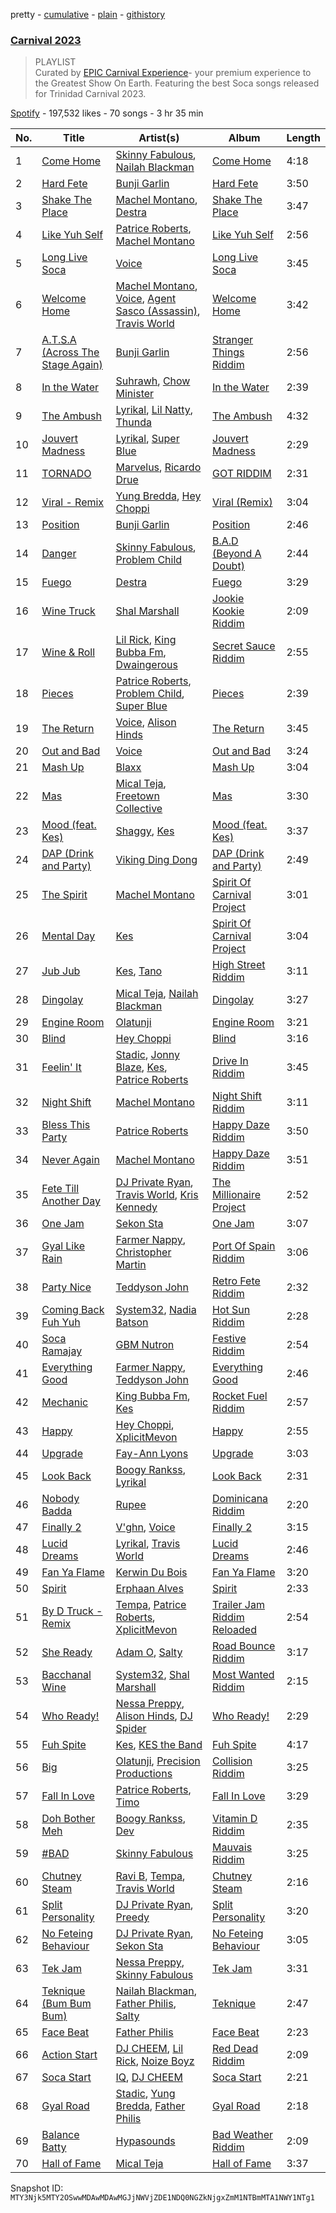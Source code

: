 pretty - [cumulative](/playlists/cumulative/37i9dQZF1DX0rM1NjYKMJa.md) - [plain](/playlists/plain/37i9dQZF1DX0rM1NjYKMJa) - [githistory](https://github.githistory.xyz/mackorone/spotify-playlist-archive/blob/main/playlists/plain/37i9dQZF1DX0rM1NjYKMJa)

### [Carnival 2023](https://open.spotify.com/playlist/37i9dQZF1DX0rM1NjYKMJa)

> PLAYLIST<br/>Curated by <a href="https://myepiccarnival.com/">EPIC Carnival Experience</a>\- your premium experience to the Greatest Show On Earth\. Featuring the best Soca songs released for Trinidad Carnival 2023.

[Spotify](https://open.spotify.com/user/spotify) - 197,532 likes - 70 songs - 3 hr 35 min

| No. | Title | Artist(s) | Album | Length |
|---|---|---|---|---|
| 1 | [Come Home](https://open.spotify.com/track/4OFdzr4mlBC7YK8XwJqwIx) | [Skinny Fabulous](https://open.spotify.com/artist/56BHYURgbka2nQbBy8XZ3x), [Nailah Blackman](https://open.spotify.com/artist/1K23l3n63BTCtIMm0TyS4c) | [Come Home](https://open.spotify.com/album/0HHOQolYzlGQ4DTqzAtdk7) | 4:18 |
| 2 | [Hard Fete](https://open.spotify.com/track/4LeGXUArvKORbcrykE26q3) | [Bunji Garlin](https://open.spotify.com/artist/6nPHDCN7qmxO86eN1grP54) | [Hard Fete](https://open.spotify.com/album/0cyOjKcrLq7hPNrwCDFLMK) | 3:50 |
| 3 | [Shake The Place](https://open.spotify.com/track/6UrcpxooHisuiZHZUa6cwU) | [Machel Montano](https://open.spotify.com/artist/6wxP7SSzfvi21Cnl8JicdQ), [Destra](https://open.spotify.com/artist/0xMFjTpcN1zaf1ZU5NaNmk) | [Shake The Place](https://open.spotify.com/album/65c1V16fkcckC4BmhHKQVm) | 3:47 |
| 4 | [Like Yuh Self](https://open.spotify.com/track/1gzoAtrRQlcrRHgRc9K4OC) | [Patrice Roberts](https://open.spotify.com/artist/0crMctn4iXaE3XCHpeBkOt), [Machel Montano](https://open.spotify.com/artist/6wxP7SSzfvi21Cnl8JicdQ) | [Like Yuh Self](https://open.spotify.com/album/3CRTmP0iyWPAsG54CkxUO5) | 2:56 |
| 5 | [Long Live Soca](https://open.spotify.com/track/5eNR7uRphqgPmR5bD6IyLg) | [Voice](https://open.spotify.com/artist/61buXyJGplh38VDpEaB2ds) | [Long Live Soca](https://open.spotify.com/album/4jGyY87LLAPr9OKPZAeIkd) | 3:45 |
| 6 | [Welcome Home](https://open.spotify.com/track/5TIgDEvo9JwqcYDh71yffx) | [Machel Montano](https://open.spotify.com/artist/6wxP7SSzfvi21Cnl8JicdQ), [Voice](https://open.spotify.com/artist/61buXyJGplh38VDpEaB2ds), [Agent Sasco \(Assassin\)](https://open.spotify.com/artist/0CiLVKp7LJTm0c8jdUmQNy), [Travis World](https://open.spotify.com/artist/5AVAzwpIu9f3H1oegupPCd) | [Welcome Home](https://open.spotify.com/album/1wXKt0H6Pg27rEAtavIwA6) | 3:42 |
| 7 | [A.T.S.A \(Across The Stage Again\)](https://open.spotify.com/track/4u6r7XRRgR4VtI9jmQkhmw) | [Bunji Garlin](https://open.spotify.com/artist/6nPHDCN7qmxO86eN1grP54) | [Stranger Things Riddim](https://open.spotify.com/album/4eidfW6VFD0y9nUEcuYIrv) | 2:56 |
| 8 | [In the Water](https://open.spotify.com/track/13VEio7HfObBKUtYUDAp42) | [Suhrawh](https://open.spotify.com/artist/4ZEqhMBy6fKoOnzhlaMqSL), [Chow Minister](https://open.spotify.com/artist/54d47JyqvGpK5nfJEnvwaM) | [In the Water](https://open.spotify.com/album/4sgxQbY0FtG7Jy9bCmosmo) | 2:39 |
| 9 | [The Ambush](https://open.spotify.com/track/1Uee0NFQjcpKDHi1BlXHcw) | [Lyrikal](https://open.spotify.com/artist/35KCSzO0sDCLggvo39D9ng), [Lil Natty](https://open.spotify.com/artist/0R7IrWDtSVCLQ1Sf8sSITs), [Thunda](https://open.spotify.com/artist/4DwNZq2FdiY13omeFNgySd) | [The Ambush](https://open.spotify.com/album/6O7FDRJbtwZfpSONdGGVSg) | 4:32 |
| 10 | [Jouvert Madness](https://open.spotify.com/track/4QsWLqCzWaRRcKVhiWb0wO) | [Lyrikal](https://open.spotify.com/artist/35KCSzO0sDCLggvo39D9ng), [Super Blue](https://open.spotify.com/artist/5xxV66kRhE6UJTjJBZ8MiR) | [Jouvert Madness](https://open.spotify.com/album/4yRTzWxJGQz3zBc8CGPcF9) | 2:29 |
| 11 | [TORNADO](https://open.spotify.com/track/5Fo66Lvv2YfghvWHreiK9U) | [Marvelus](https://open.spotify.com/artist/5p6jMuErecfkJtueqF72zo), [Ricardo Drue](https://open.spotify.com/artist/1YxLPEyDduTjPEBWKA2BmF) | [GOT RIDDIM](https://open.spotify.com/album/7Epy9Zooq4QcV2PBHM7eAF) | 2:31 |
| 12 | [Viral \- Remix](https://open.spotify.com/track/7M01ClkYhM7AWRe8YjfopT) | [Yung Bredda](https://open.spotify.com/artist/10AVFI86WCq4tNhY31g6FL), [Hey Choppi](https://open.spotify.com/artist/27GA6NMM69byd5ankSWsXw) | [Viral \(Remix\)](https://open.spotify.com/album/5H4Z58ml4s16Xf3zYyMEKi) | 3:04 |
| 13 | [Position](https://open.spotify.com/track/5q4NYj1C7JN2SaP6xgbpRT) | [Bunji Garlin](https://open.spotify.com/artist/6nPHDCN7qmxO86eN1grP54) | [Position](https://open.spotify.com/album/5qdP2o3JzTFe5ip7ljcEtX) | 2:46 |
| 14 | [Danger](https://open.spotify.com/track/2GFWjNQSVY8VubIAKETTwW) | [Skinny Fabulous](https://open.spotify.com/artist/56BHYURgbka2nQbBy8XZ3x), [Problem Child](https://open.spotify.com/artist/1lE1SGLNabSpBbJB9A9qtU) | [B.A.D \(Beyond A Doubt\)](https://open.spotify.com/album/3N2Gf0Vyh1rufxNh1du8e5) | 2:44 |
| 15 | [Fuego](https://open.spotify.com/track/4l0D3U0Wwa3rFNOzzxTT1a) | [Destra](https://open.spotify.com/artist/0xMFjTpcN1zaf1ZU5NaNmk) | [Fuego](https://open.spotify.com/album/4XRmyfUwHzse0nd9411AXK) | 3:29 |
| 16 | [Wine Truck](https://open.spotify.com/track/1cmfRqSK1M5CPWVmObF0rz) | [Shal Marshall](https://open.spotify.com/artist/7mds6P3MvNyCg7l2QFpx6d) | [Jookie Kookie Riddim](https://open.spotify.com/album/6ELTBWnr2So54huEF4ZiNe) | 2:09 |
| 17 | [Wine & Roll](https://open.spotify.com/track/2Vl7fztKkN6hHC9e5nSpVm) | [Lil Rick](https://open.spotify.com/artist/1qKzKUnuQsjB83hBZffoq0), [King Bubba Fm](https://open.spotify.com/artist/5c0GuKNlRiK90pq5FPaR78), [Dwaingerous](https://open.spotify.com/artist/6BCQDpD44ul5S1tWJPW2YW) | [Secret Sauce Riddim](https://open.spotify.com/album/46Ibk4V0chVYrBzHO4spQz) | 2:55 |
| 18 | [Pieces](https://open.spotify.com/track/0VAwGcupIwQGbjwIB06mzh) | [Patrice Roberts](https://open.spotify.com/artist/0crMctn4iXaE3XCHpeBkOt), [Problem Child](https://open.spotify.com/artist/1lE1SGLNabSpBbJB9A9qtU), [Super Blue](https://open.spotify.com/artist/0zqSNymvyHewhIYMbvDBhM) | [Pieces](https://open.spotify.com/album/45ALj9Nvh4V4l0V6sIckQv) | 2:39 |
| 19 | [The Return](https://open.spotify.com/track/5chYvk5kMc2LR63HNN6BX7) | [Voice](https://open.spotify.com/artist/61buXyJGplh38VDpEaB2ds), [Alison Hinds](https://open.spotify.com/artist/4FdhiagLyTmvDqAVUxsQ57) | [The Return](https://open.spotify.com/album/79542xz2Nujk9ast0aVnNl) | 3:45 |
| 20 | [Out and Bad](https://open.spotify.com/track/2ycagZcHEqX3rPC44TIf5P) | [Voice](https://open.spotify.com/artist/61buXyJGplh38VDpEaB2ds) | [Out and Bad](https://open.spotify.com/album/3yOplnxQdhPRwwv2IXH9kJ) | 3:24 |
| 21 | [Mash Up](https://open.spotify.com/track/7gERxWoMY5cCFJ4Oyy8qnC) | [Blaxx](https://open.spotify.com/artist/5ix3RWfREDkS8yiuklSrjM) | [Mash Up](https://open.spotify.com/album/4DngCnXAuryTNHVFR1kGtp) | 3:04 |
| 22 | [Mas](https://open.spotify.com/track/31pjhmSv0FaqsgmDA4MUYM) | [Mical Teja](https://open.spotify.com/artist/3hAEV7AsItFtYdftNNxSMu), [Freetown Collective](https://open.spotify.com/artist/4OD7vSNDpVB2VxTbifT8fG) | [Mas](https://open.spotify.com/album/0YGuzLO321YLIzfDy4vNqa) | 3:30 |
| 23 | [Mood \(feat\. Kes\)](https://open.spotify.com/track/4fYB2DqsRfxBlANK6gxVVC) | [Shaggy](https://open.spotify.com/artist/5EvFsr3kj42KNv97ZEnqij), [Kes](https://open.spotify.com/artist/7E6r9S8qCRfZVCjF1A8do6) | [Mood \(feat\. Kes\)](https://open.spotify.com/album/0tnvhYRVA97Nt0Zu6cKnLf) | 3:37 |
| 24 | [DAP \(Drink and Party\)](https://open.spotify.com/track/3okMhvztfxK8m0RJ67n2yt) | [Viking Ding Dong](https://open.spotify.com/artist/2vQWBz2IFxhcvg06vd9spK) | [DAP \(Drink and Party\)](https://open.spotify.com/album/1cjMY1vnt4Bn5Xz6jtNxYq) | 2:49 |
| 25 | [The Spirit](https://open.spotify.com/track/6mbYbtYsmCRQmeHuJJpgr4) | [Machel Montano](https://open.spotify.com/artist/6wxP7SSzfvi21Cnl8JicdQ) | [Spirit Of Carnival Project](https://open.spotify.com/album/70k0gxInLY1FKI2x9H2uSu) | 3:01 |
| 26 | [Mental Day](https://open.spotify.com/track/1IqgGVyINMhLLVBEgQYhW1) | [Kes](https://open.spotify.com/artist/7E6r9S8qCRfZVCjF1A8do6) | [Spirit Of Carnival Project](https://open.spotify.com/album/70k0gxInLY1FKI2x9H2uSu) | 3:04 |
| 27 | [Jub Jub](https://open.spotify.com/track/2T9IHcNmJYm8KlHR0IFfkF) | [Kes](https://open.spotify.com/artist/7E6r9S8qCRfZVCjF1A8do6), [Tano](https://open.spotify.com/artist/0e4gZp0pGSUYifNYGse8U1) | [High Street Riddim](https://open.spotify.com/album/4oHMfkHxT3nEEKkvNwW2Jr) | 3:11 |
| 28 | [Dingolay](https://open.spotify.com/track/4v3Av8xmWJyn0JLBX29h2k) | [Mical Teja](https://open.spotify.com/artist/3hAEV7AsItFtYdftNNxSMu), [Nailah Blackman](https://open.spotify.com/artist/1K23l3n63BTCtIMm0TyS4c) | [Dingolay](https://open.spotify.com/album/1iavPUafWYJWcstenET7ex) | 3:27 |
| 29 | [Engine Room](https://open.spotify.com/track/34PxcvkeNjwzad9j08HkYC) | [Olatunji](https://open.spotify.com/artist/04pf773tnBOux7gJaH108H) | [Engine Room](https://open.spotify.com/album/5rPvmGPFkDqEfHlRg6AqBO) | 3:21 |
| 30 | [Blind](https://open.spotify.com/track/7bErUZsA8PjlWoubWJOAZr) | [Hey Choppi](https://open.spotify.com/artist/27GA6NMM69byd5ankSWsXw) | [Blind](https://open.spotify.com/album/2vBIHd56g3B7who55PVxqS) | 3:16 |
| 31 | [Feelin' It](https://open.spotify.com/track/3APkcIwHYZGyQn1oEYKanl) | [Stadic](https://open.spotify.com/artist/4mk1ScvOUkuQzzCZpT6bc0), [Jonny Blaze](https://open.spotify.com/artist/0sjn33zPThDMZvhx0dBJSH), [Kes](https://open.spotify.com/artist/7E6r9S8qCRfZVCjF1A8do6), [Patrice Roberts](https://open.spotify.com/artist/0crMctn4iXaE3XCHpeBkOt) | [Drive In Riddim](https://open.spotify.com/album/1zDWkClplgIc09sWgpu4ie) | 3:45 |
| 32 | [Night Shift](https://open.spotify.com/track/0NbUkWfiFcrQP3ZF6Rxq3t) | [Machel Montano](https://open.spotify.com/artist/6wxP7SSzfvi21Cnl8JicdQ) | [Night Shift Riddim](https://open.spotify.com/album/0somOkH2HeEmcU19KfUpSd) | 3:11 |
| 33 | [Bless This Party](https://open.spotify.com/track/0LeRnJGx13yg3jm1h2LObA) | [Patrice Roberts](https://open.spotify.com/artist/0crMctn4iXaE3XCHpeBkOt) | [Happy Daze Riddim](https://open.spotify.com/album/7zwjCiXWYlTYdXZ3eYw0Zb) | 3:50 |
| 34 | [Never Again](https://open.spotify.com/track/5RuFeFXb4fmGiNyxedd34J) | [Machel Montano](https://open.spotify.com/artist/6wxP7SSzfvi21Cnl8JicdQ) | [Happy Daze Riddim](https://open.spotify.com/album/7zwjCiXWYlTYdXZ3eYw0Zb) | 3:51 |
| 35 | [Fete Till Another Day](https://open.spotify.com/track/2M9oY1hPK7qJaKr6NJVr0g) | [DJ Private Ryan](https://open.spotify.com/artist/1ODw2LIpFN4MPGnah95PBp), [Travis World](https://open.spotify.com/artist/5AVAzwpIu9f3H1oegupPCd), [Kris Kennedy](https://open.spotify.com/artist/7FjdkXOimMYh302vit5Bbv) | [The Millionaire Project](https://open.spotify.com/album/77npslgKeWRoC2jskmyrPY) | 2:52 |
| 36 | [One Jam](https://open.spotify.com/track/2XvpyvYiWtUTtCexCgu94e) | [Sekon Sta](https://open.spotify.com/artist/6Jkbr7HmDNtlnBjWL3BdNk) | [One Jam](https://open.spotify.com/album/5199fHMf6jCno4j0uwoVzY) | 3:07 |
| 37 | [Gyal Like Rain](https://open.spotify.com/track/4cD74OtKvKvrc9ofGcAmDi) | [Farmer Nappy](https://open.spotify.com/artist/0zSbNvakUiCGzlvMl7ncaN), [Christopher Martin](https://open.spotify.com/artist/3dXC1YPbnQPsfHPVkm1ipj) | [Port Of Spain Riddim](https://open.spotify.com/album/6RqhywkmHnbKxYJC9inESY) | 3:06 |
| 38 | [Party Nice](https://open.spotify.com/track/66LE1IGBe1VK0hd4tlkbHh) | [Teddyson John](https://open.spotify.com/artist/228J5DyE0af9Z5I5ojm0Fp) | [Retro Fete Riddim](https://open.spotify.com/album/4eLzjhjbB2HjZDthxt0MbT) | 2:32 |
| 39 | [Coming Back Fuh Yuh](https://open.spotify.com/track/0btmu6nRf1fFcwAipBj9B6) | [System32](https://open.spotify.com/artist/7otiKgm5qrgugGPiW4by20), [Nadia Batson](https://open.spotify.com/artist/1m1PGW9tdZRXYn85Bh3w9t) | [Hot Sun Riddim](https://open.spotify.com/album/3pPDSVI0PB9SZPpAiRLqw5) | 2:28 |
| 40 | [Soca Ramajay](https://open.spotify.com/track/6p3gvDxrI00SYH95LACg7Y) | [GBM Nutron](https://open.spotify.com/artist/2Kd1y3FJiNFcJRcdMvHdhT) | [Festive Riddim](https://open.spotify.com/album/1hvHctxljHeNCmHpyKBSUe) | 2:54 |
| 41 | [Everything Good](https://open.spotify.com/track/7xbpAhUghqnrqu4xvL8XmJ) | [Farmer Nappy](https://open.spotify.com/artist/0zSbNvakUiCGzlvMl7ncaN), [Teddyson John](https://open.spotify.com/artist/228J5DyE0af9Z5I5ojm0Fp) | [Everything Good](https://open.spotify.com/album/1csVFHvrHDYgn6bQRkV7AV) | 2:46 |
| 42 | [Mechanic](https://open.spotify.com/track/0KpSnoj6JDwaDoESTCmc15) | [King Bubba Fm](https://open.spotify.com/artist/5c0GuKNlRiK90pq5FPaR78), [Kes](https://open.spotify.com/artist/7E6r9S8qCRfZVCjF1A8do6) | [Rocket Fuel Riddim](https://open.spotify.com/album/5PeYzJOmVq0ZAo7s8FcUWz) | 2:57 |
| 43 | [Happy](https://open.spotify.com/track/68u7cjgfOWpg2nx3ngMrUp) | [Hey Choppi](https://open.spotify.com/artist/27GA6NMM69byd5ankSWsXw), [XplicitMevon](https://open.spotify.com/artist/2ssM24E3bABW31ZT8HTqxV) | [Happy](https://open.spotify.com/album/1xA4VRlynsKxERYqJ92S0f) | 2:55 |
| 44 | [Upgrade](https://open.spotify.com/track/60Sprl2dEjGGhLBpeB0fjI) | [Fay\-Ann Lyons](https://open.spotify.com/artist/4nLVEYSAcpANC0BV87P4rd) | [Upgrade](https://open.spotify.com/album/2ifUzb2qbuNVHc8AHxvVjS) | 3:03 |
| 45 | [Look Back](https://open.spotify.com/track/3uU6YtcCzVCSNZf1GILbqK) | [Boogy Rankss](https://open.spotify.com/artist/2QHmjFlStzFVsLeXo4nfth), [Lyrikal](https://open.spotify.com/artist/35KCSzO0sDCLggvo39D9ng) | [Look Back](https://open.spotify.com/album/1Jd5fzgBFj1pAudc2AOdVP) | 2:31 |
| 46 | [Nobody Badda](https://open.spotify.com/track/2hyk4UOypULJxEOyoDPQzt) | [Rupee](https://open.spotify.com/artist/60TYV12IFUaDfnUA0S67zb) | [Dominicana Riddim](https://open.spotify.com/album/2TivtscOj93FnXwJcPubiD) | 2:20 |
| 47 | [Finally 2](https://open.spotify.com/track/6OCOlObyqCnrN434Yd0DZ1) | [V'ghn](https://open.spotify.com/artist/4vJ5CUGTaAXPBNzT8dVWCG), [Voice](https://open.spotify.com/artist/61buXyJGplh38VDpEaB2ds) | [Finally 2](https://open.spotify.com/album/5kdL3CZFGrEeA1DDIScrNm) | 3:15 |
| 48 | [Lucid Dreams](https://open.spotify.com/track/1ZM2ayTHbdwEqKn7ZyqpBY) | [Lyrikal](https://open.spotify.com/artist/35KCSzO0sDCLggvo39D9ng), [Travis World](https://open.spotify.com/artist/5AVAzwpIu9f3H1oegupPCd) | [Lucid Dreams](https://open.spotify.com/album/5b7PVQjO9PrywRuMkRswfa) | 2:46 |
| 49 | [Fan Ya Flame](https://open.spotify.com/track/42MquLkFrLYt9uCr7xFmlq) | [Kerwin Du Bois](https://open.spotify.com/artist/1yzePBgnaJhaFDpgt7MpxA) | [Fan Ya Flame](https://open.spotify.com/album/0it1s4w5B5BAiE1L4dIFgS) | 3:20 |
| 50 | [Spirit](https://open.spotify.com/track/7KheLSkkz3xb5WRnJdD4fX) | [Erphaan Alves](https://open.spotify.com/artist/7JCisiTi3MGNkDHIXuEf0w) | [Spirit](https://open.spotify.com/album/0rQYWu2xP6OhLYMTWULWtG) | 2:33 |
| 51 | [By D Truck \- Remix](https://open.spotify.com/track/3X35Hmiu69hXyqdqrmRYow) | [Tempa](https://open.spotify.com/artist/464FYjDR479Kkym3Fhb19g), [Patrice Roberts](https://open.spotify.com/artist/0crMctn4iXaE3XCHpeBkOt), [XplicitMevon](https://open.spotify.com/artist/2ssM24E3bABW31ZT8HTqxV) | [Trailer Jam Riddim Reloaded](https://open.spotify.com/album/2M5d8SXchrtMRSfACESlo8) | 2:54 |
| 52 | [She Ready](https://open.spotify.com/track/7iMQcJkDfiEF07buHkUZCe) | [Adam O](https://open.spotify.com/artist/38ukb6qHfxV6H2SUerkx9M), [Salty](https://open.spotify.com/artist/5wTiDWdoGJYXviy2rK8Out) | [Road Bounce Riddim](https://open.spotify.com/album/4sUT7BdvKj38vja03FATG4) | 3:17 |
| 53 | [Bacchanal Wine](https://open.spotify.com/track/5cE7NMR5X6P25E0nLwZwaN) | [System32](https://open.spotify.com/artist/7otiKgm5qrgugGPiW4by20), [Shal Marshall](https://open.spotify.com/artist/7mds6P3MvNyCg7l2QFpx6d) | [Most Wanted Riddim](https://open.spotify.com/album/0ytHtea7aIW9TsVKTlVCKa) | 2:15 |
| 54 | [Who Ready!](https://open.spotify.com/track/7thzNP4BJnHYwMapql7yQH) | [Nessa Preppy](https://open.spotify.com/artist/17pN02mO1kZSkaic9K3ipT), [Alison Hinds](https://open.spotify.com/artist/4FdhiagLyTmvDqAVUxsQ57), [DJ Spider](https://open.spotify.com/artist/4IIKLm6H0rXxvn6DWNhWcq) | [Who Ready!](https://open.spotify.com/album/4JO5OWheCEN5be81fuHAyK) | 2:29 |
| 55 | [Fuh Spite](https://open.spotify.com/track/6LwbLdUGrzO2BLjJu4nz7v) | [Kes](https://open.spotify.com/artist/7E6r9S8qCRfZVCjF1A8do6), [KES the Band](https://open.spotify.com/artist/1dghdU4VhWh2b4BMf3scHH) | [Fuh Spite](https://open.spotify.com/album/32VuD7Ugc4pEHPSGhrgt0G) | 4:17 |
| 56 | [Big](https://open.spotify.com/track/33HBuIHgEX9cpS72tdJxb0) | [Olatunji](https://open.spotify.com/artist/04pf773tnBOux7gJaH108H), [Precision Productions](https://open.spotify.com/artist/5selbVFrTsq2rTkqPWrHiA) | [Collision Riddim](https://open.spotify.com/album/0WeQGuf96HRHvRQ5oZd3oa) | 3:25 |
| 57 | [Fall In Love](https://open.spotify.com/track/41nl3dRq0yITK9r3hSrsYH) | [Patrice Roberts](https://open.spotify.com/artist/0crMctn4iXaE3XCHpeBkOt), [Timo](https://open.spotify.com/artist/68nIghWoFPxGpj5aHIyznz) | [Fall In Love](https://open.spotify.com/album/1CghJI9v7kuO4c6bAUJypD) | 3:29 |
| 58 | [Doh Bother Meh](https://open.spotify.com/track/2ljdUSxEvsrYS2tkBf0sCI) | [Boogy Rankss](https://open.spotify.com/artist/2QHmjFlStzFVsLeXo4nfth), [Dev](https://open.spotify.com/artist/4Ib0TB8ykTnPPGrJTlVmYF) | [Vitamin D Riddim](https://open.spotify.com/album/5KOiHAjD4vSAy4oKgCJ9q5) | 2:35 |
| 59 | [\#BAD](https://open.spotify.com/track/1jIlj8vfZZU0OczDWsKQFw) | [Skinny Fabulous](https://open.spotify.com/artist/56BHYURgbka2nQbBy8XZ3x) | [Mauvais Riddim](https://open.spotify.com/album/50J1Xyyh7ef87twS96eUId) | 3:25 |
| 60 | [Chutney Steam](https://open.spotify.com/track/6zogiKH1DjIxgX8UzqbCSq) | [Ravi B](https://open.spotify.com/artist/6r9ZI8cFoP2cbszW50tdJj), [Tempa](https://open.spotify.com/artist/464FYjDR479Kkym3Fhb19g), [Travis World](https://open.spotify.com/artist/5AVAzwpIu9f3H1oegupPCd) | [Chutney Steam](https://open.spotify.com/album/5HsRCQEgsFLQt8CVTvIWx2) | 2:16 |
| 61 | [Split Personality](https://open.spotify.com/track/37QpbIwoNIrbh0WJeSXxgm) | [DJ Private Ryan](https://open.spotify.com/artist/1ODw2LIpFN4MPGnah95PBp), [Preedy](https://open.spotify.com/artist/5WYAHpwcYoSdCz5nXebrKn) | [Split Personality](https://open.spotify.com/album/4Fo1wZKL43pftI96YrZ157) | 3:20 |
| 62 | [No Feteing Behaviour](https://open.spotify.com/track/5Lv6rtjXxhUEvD9FipDa34) | [DJ Private Ryan](https://open.spotify.com/artist/1ODw2LIpFN4MPGnah95PBp), [Sekon Sta](https://open.spotify.com/artist/6Jkbr7HmDNtlnBjWL3BdNk) | [No Feteing Behaviour](https://open.spotify.com/album/7BwmZCHtLD7IULkacbkwZr) | 3:05 |
| 63 | [Tek Jam](https://open.spotify.com/track/5Z2XXc8L1j6aXXE3ZMaJVF) | [Nessa Preppy](https://open.spotify.com/artist/17pN02mO1kZSkaic9K3ipT), [Skinny Fabulous](https://open.spotify.com/artist/56BHYURgbka2nQbBy8XZ3x) | [Tek Jam](https://open.spotify.com/album/4Zk6hph7AuXjcf189rcWXx) | 3:31 |
| 64 | [Teknique \(Bum Bum Bum\)](https://open.spotify.com/track/52ZbP7Mrj4NRupY5MyGUyR) | [Nailah Blackman](https://open.spotify.com/artist/1K23l3n63BTCtIMm0TyS4c), [Father Philis](https://open.spotify.com/artist/4VF0sdPSFLYdVWF6FRK6OK), [Salty](https://open.spotify.com/artist/5wTiDWdoGJYXviy2rK8Out) | [Teknique](https://open.spotify.com/album/6pZfEtXLvnilAuW2OxWxB5) | 2:47 |
| 65 | [Face Beat](https://open.spotify.com/track/7JOil4DFL3mgC5ZiDr82TG) | [Father Philis](https://open.spotify.com/artist/4VF0sdPSFLYdVWF6FRK6OK) | [Face Beat](https://open.spotify.com/album/5UIMx57NTFFnsnBK2ZDGNM) | 2:23 |
| 66 | [Action Start](https://open.spotify.com/track/5Wj5QqzrfXqgrt2dpUr6NZ) | [DJ CHEEM](https://open.spotify.com/artist/73srMZV12x8XvV4r8VekHZ), [Lil Rick](https://open.spotify.com/artist/1qKzKUnuQsjB83hBZffoq0), [Noize Boyz](https://open.spotify.com/artist/2VXAG9lFkTIR1L4bfVE0mM) | [Red Dead Riddim](https://open.spotify.com/album/6pIAYVZKOC6T4e968AlhP8) | 2:09 |
| 67 | [Soca Start](https://open.spotify.com/track/2rDPAKcCKNH2lXE02sP7dD) | [IQ](https://open.spotify.com/artist/10jSImvLGufcMdETaNGvsv), [DJ CHEEM](https://open.spotify.com/artist/73srMZV12x8XvV4r8VekHZ) | [Soca Start](https://open.spotify.com/album/72vCgFMjbzVbiPdFvEm8BZ) | 2:21 |
| 68 | [Gyal Road](https://open.spotify.com/track/0j2zsaheoL39ZwSQb0Gy18) | [Stadic](https://open.spotify.com/artist/4mk1ScvOUkuQzzCZpT6bc0), [Yung Bredda](https://open.spotify.com/artist/10AVFI86WCq4tNhY31g6FL), [Father Philis](https://open.spotify.com/artist/4VF0sdPSFLYdVWF6FRK6OK) | [Gyal Road](https://open.spotify.com/album/2b9UXxW2d8jf0WuPMPgESV) | 2:18 |
| 69 | [Balance Batty](https://open.spotify.com/track/08idWwtNgy9reI43iQESl7) | [Hypasounds](https://open.spotify.com/artist/3ukVr8bbF0HUXtqjI7uxHF) | [Bad Weather Riddim](https://open.spotify.com/album/6CHIwBQUCHPWzrPnXgBrfv) | 2:09 |
| 70 | [Hall of Fame](https://open.spotify.com/track/1fOEsuhzqsvMyAtXiQIUyl) | [Mical Teja](https://open.spotify.com/artist/3hAEV7AsItFtYdftNNxSMu) | [Hall of Fame](https://open.spotify.com/album/22GpOUbiqmiZSuK8wnLvYB) | 3:37 |

Snapshot ID: `MTY3Njk5MTY2OSwwMDAwMDAwMGJjNWVjZDE1NDQ0NGZkNjgxZmM1NTBmMTA1NWY1NTg1`
